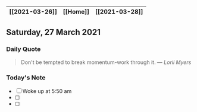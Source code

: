 | [[2021-03-26]] | [[Home]] | [[2021-03-28]] |
| :------------: | :------: | :------------: |

## Saturday, 27 March 2021

### Daily Quote
> Don't be tempted to break momentum-work through it.
> &mdash; <cite>Lorii Myers</cite>

### Today's Note

- [ ] Woke up at 5:50 am
- [ ] 
- [ ] 